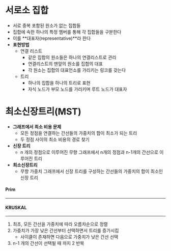 # 서로소 집합

* 서로 중복 포함된 원소가 없는 집합들
* 집합에 속한 하나의 특정 멤버를 통해 각 집합들을 구분한다
* 이를 **대표자(representative)**라 한다
* **표현방법**
  * 연결 리스트
    * 같은 집합의 원소들은 하나의 연결리스트로 관리
    * 연결리스트의 맨앞의 원소를 집합의 대표
    * 각 원소는 집합의 대표언소를 가리키는 링크를 갖는다
  * 트리
    * 하나의 집합을 하나의 트리로 표현
    * 자식 노드가 부모 노드를 가리키며 루트 노드가 대표자



# 최소신장트리(MST)

* **그래프에서 최소 비용 문제**
  * 모든 정점을 연결하는 간선들의 가중치의 합이 최소가 되는 트리
  * 두 정점 사이의 최소 비용의 경로 찾기
* **신장 트리**
  * n 개의 정점으로 이루어진 무향 그래프에서 n개의 정점과 n-1개의 간선으로 이루어진 트리
* **최소신장트리**
  * 무향 가중치 그래프에서 신장 트리를 구성하는 간선들의 가중치의 합이 최소인 신장 트리

#### Prim

---



#### KRUSKAL

---

1. 최초, 모든 간선을 가중치에 따라 오름차순으로 정렬
2. 가중치가 가장 낮은 간선부터 선택하면서 트리를 증가시킴
   * 사이클이 존재하면 다음으로 가중치가 낮은 간선 선택
3. n-1 개의 간선이 선택될 때 까지 2 반복